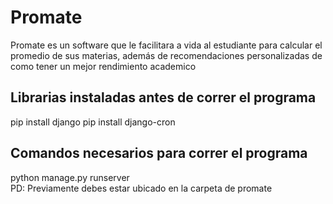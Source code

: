 # Promate
Promate es un software que le facilitara a vida al estudiante para calcular el promedio de sus materias, además de recomendaciones personalizadas de como tener un mejor rendimiento academico

## Librarias instaladas antes de correr el programa
pip install django
pip install django-cron

## Comandos necesarios para correr el programa
python manage.py runserver<br>
PD: Previamente debes estar ubicado en la carpeta de promate 
  



